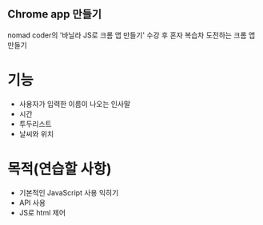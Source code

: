 ## Chrome app 만들기

nomad coder의 '바닐라 JS로 크롬 앱 만들기' 수강 후 혼자 복습차 도전하는 크롬 앱 만들기

# 기능

- 사용자가 입력한 이름이 나오는 인사말
- 시간
- 투두리스트
- 날씨와 위치

# 목적(연습할 사항)

- 기본적인 JavaScript 사용 익히기
- API 사용
- JS로 html 제어
